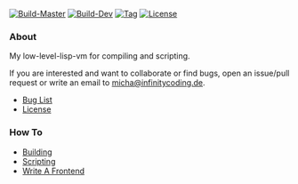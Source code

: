 [![Build-Master](https://img.shields.io/travis/michaelsippel/cautious-potato/master.svg?label=master)](https://travis-ci.org/michaelsippel/cautious-potato/branches)
[![Build-Dev](https://img.shields.io/travis/michaelsippel/cautious-potato/dev.svg?label=dev)](https://travis-ci.org/michaelsippel/cautious-potato/branches)
[![Tag](https://img.shields.io/github/tag/michaelsippel/cautious-potato.svg)](https://github.com/michaelsippel/cautious-potato/tags)
[![License](https://img.shields.io/github/license/michaelsippel/cautious-potato.svg)](https://github.com/michaelsippel/cautious-potato/blob/doc/LICENSE)

### About
My low-level-lisp-vm for compiling and scripting.
 
If you are interested and want to collaborate or find bugs, open an issue/pull request or write an email to <micha@infinitycoding.de>.

* [Bug List](/doc/bugs.md)
* [License](/LICENSE)

### How To
* [Building](/doc/building.md)
* [Scripting](/doc/scripting.md)
* [Write A Frontend](/doc/frontend.md)

